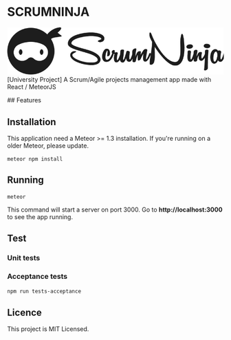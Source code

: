# SCRUMNINJA
![logo](https://raw.githubusercontent.com/valcol/ScrumNinja/master/app/public/img/logo-wide-dark.png)
[University Project] A Scrum/Agile projects management app made with React / MeteorJS

## Features


## Installation

This application need a Meteor >= 1.3 installation.
If you're running on a older Meteor, please update.

```
meteor npm install
```

## Running

```
meteor
```

This command will start a server on port 3000.
Go to **http://localhost:3000** to see the app running.

## Test

### Unit tests


### Acceptance tests

```
npm run tests-acceptance
```

## Licence

This project is MIT Licensed.
